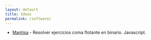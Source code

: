 ```yaml
---
layout: default
title: Ideas
permalink: /software/
---
```


- [Mantisa](http://mantisa.miguel.im/) - Resolver ejercicios coma flotante en binario. Javascript.
